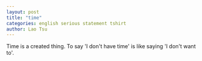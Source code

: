 ```yaml
---
layout: post
title: "time"
categories: english serious statement tshirt
author: Lao Tsu
---
```

Time is a created thing. To say 'I don't have time' is like saying 'I don't want to'.
